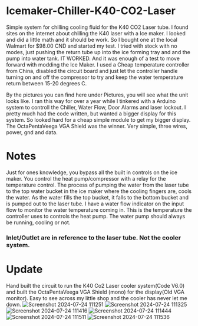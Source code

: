 # Icemaker-Chiller-K40-CO2-Laser

Simple system for chilling cooling fluid for the K40 CO2 Laser tube.
I found sites on the internet about chilling the K40 laser with a Ice maker. I looked and did a little math and it should be work.
So I bought one at the local Walmart for $98.00 CND and started my test.
I tried with stock with no modes, just pushing the return tube up into the ice forming tray and and the pump into water tank.
IT WORKED. And it was enough of a test to move forward with modding the Ice Maker. 
I used a Cheap temperature controller from China, disabled the circuit board and just let the controller handle turning on and off the compressor
to try and keep the water temperature return between 15-20 degrees C.

By the pictures you can find here under Pictures, you will see what the unit looks like. I ran this way for over a year while I tinkered with 
a Arduino system to controll the Chiller, Water Flow, Door Alarms and laser lockout.
I pretty much had the code written, but wanted a bigger display for this system. So looked hard for a cheap simple module to get my bigger display.
The OctaPentaVeega VGA Shield was the winner. Very simple, three wires, power, gnd and data. 


# Notes
Just for ones knowledge, you bypass all the built in controls on the ice maker. You control the heat pump/compressor with a relay for the temperature control.
The process of pumping the water from the laser tube to the top water bucket in the ice maker where the cooling fingers are, cools the water. As the water fills the top bucket, it falls to the bottom bucket and is pumped out to the laser tube. I have a water flow indicator on the input flow to monitor the water temperature coming in. This is the temperature the controller uses to controls the heat pump. The water pump should always be running, cooling or not.
### Inlet/Outlet are in reference to the laser tube. Not the cooler system.




# Update 
Hand built the circuit to run the K40 Co2 Laser cooler system(Code V6.0) and built the OctaPentaVeega VGA Shield (mono) for the display(Old VGA monitor).
Easy to see across my little shop and the cooler has never let me down. 
![Screenshot 2024-07-24 111251](https://github.com/user-attachments/assets/9a9cad58-1962-4d91-9657-df44336ace87)
![Screenshot 2024-07-24 111325](https://github.com/user-attachments/assets/40305bf1-5a5d-4601-b0bc-5ce330576fc6)
![Screenshot 2024-07-24 111416](https://github.com/user-attachments/assets/40d12ab4-6d2c-4d84-b41e-21f1e7d21716)
![Screenshot 2024-07-24 111444](https://github.com/user-attachments/assets/66fb1828-48ec-4d6b-ab71-6170b6326284)
![Screenshot 2024-07-24 111511](https://github.com/user-attachments/assets/d1be73b3-65b9-4c3f-bfbe-c5ae2d46ff21)
![Screenshot 2024-07-24 111536](https://github.com/user-attachments/assets/8df83108-ada1-424b-96b0-b3c1c0a37f92)



